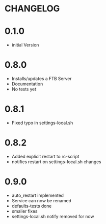 # CHANGELOG

# 0.1.0

 - initial Version
 
# 0.8.0
 
 - Installs/updates a FTB Server
 - Documentation 
 - No tests yet
 
# 0.8.1

 - Fixed typo in settings-local.sh 
 
# 0.8.2

 - Added explicit restart to rc-script
 - notifies restart on settings-local.sh changes
 
# 0.9.0

 - auto_restart implemented
 - Service can now be renamed
 - defaults-tests done
 - smaller fixes
 - settings-local.sh notify removed for now
